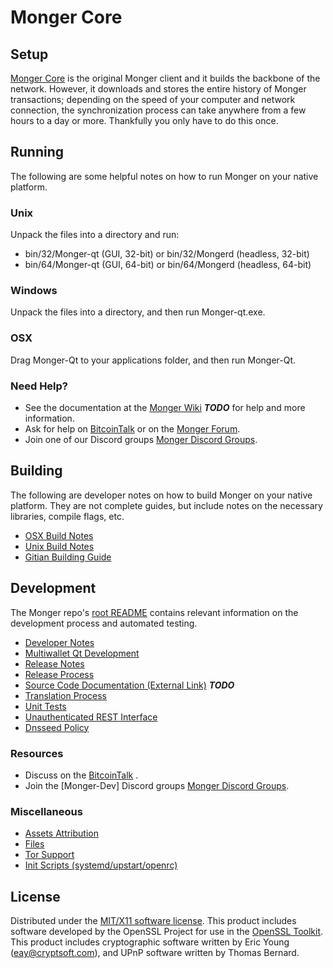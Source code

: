 Monger Core
=====================

Setup
---------------------
[Monger Core](http://Mongercoin.com) is the original Monger client and it builds the backbone of the network. However, it downloads and stores the entire history of Monger transactions; depending on the speed of your computer and network connection, the synchronization process can take anywhere from a few hours to a day or more. Thankfully you only have to do this once.

Running
---------------------
The following are some helpful notes on how to run Monger on your native platform.

### Unix

Unpack the files into a directory and run:

- bin/32/Monger-qt (GUI, 32-bit) or bin/32/Mongerd (headless, 32-bit)
- bin/64/Monger-qt (GUI, 64-bit) or bin/64/Mongerd (headless, 64-bit)

### Windows

Unpack the files into a directory, and then run Monger-qt.exe.

### OSX

Drag Monger-Qt to your applications folder, and then run Monger-Qt.

### Need Help?

* See the documentation at the [Monger Wiki](https://en.bitcoin.it/wiki/Main_Page) ***TODO***
for help and more information.
* Ask for help on [BitcoinTalk](https://bitcointalk.org/index.php) or on the [Monger Forum](http://Mongercoin.com/).
* Join one of our Discord groups [Monger Discord Groups](https://discord.gg/YcnvMqt).

Building
---------------------
The following are developer notes on how to build Monger on your native platform. They are not complete guides, but include notes on the necessary libraries, compile flags, etc.

- [OSX Build Notes](build-osx.md)
- [Unix Build Notes](build-unix.md)
- [Gitian Building Guide](gitian-building.md)

Development
---------------------
The Monger repo's [root README](https://github.com/eastcoastcrypto/Monger/blob/master/README.md) contains relevant information on the development process and automated testing.

- [Developer Notes](developer-notes.md)
- [Multiwallet Qt Development](multiwallet-qt.md)
- [Release Notes](release-notes.md)
- [Release Process](release-process.md)
- [Source Code Documentation (External Link)](https://dev.visucore.com/bitcoin/doxygen/) ***TODO***
- [Translation Process](translation_process.md)
- [Unit Tests](unit-tests.md)
- [Unauthenticated REST Interface](REST-interface.md)
- [Dnsseed Policy](dnsseed-policy.md)

### Resources

* Discuss on the [BitcoinTalk](https://bitcointalk.org/index.php?topic=1262920.0) .
* Join the [Monger-Dev] Discord groups [Monger Discord Groups](https://discord.gg/YcnvMqt).

### Miscellaneous
- [Assets Attribution](assets-attribution.md)
- [Files](files.md)
- [Tor Support](tor.md)
- [Init Scripts (systemd/upstart/openrc)](init.md)

License
---------------------
Distributed under the [MIT/X11 software license](http://www.opensource.org/licenses/mit-license.php).
This product includes software developed by the OpenSSL Project for use in the [OpenSSL Toolkit](https://www.openssl.org/). This product includes
cryptographic software written by Eric Young ([eay@cryptsoft.com](mailto:eay@cryptsoft.com)), and UPnP software written by Thomas Bernard.

